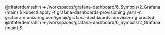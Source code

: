 @rifaterdemsahin ➜ /workspaces/grafana-dashboard/6_Symbols/2_Grafana (main) $ kubectl apply -f grafana-dashboards-provisioning.yaml -n grafana-monitoring
configmap/grafana-dashboards-provisioning created
@rifaterdemsahin ➜ /workspaces/grafana-dashboard/6_Symbols/2_Grafana (main) $ 


